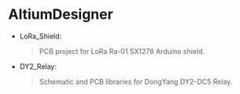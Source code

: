 # AltiumDesigner
- LoRa_Shield:
  >PCB project for LoRa Ra-01 SX1278 Arduino shield.
- DY2_Relay:
  >Schematic and PCB libraries for DongYang DY2-DC5 Relay.
